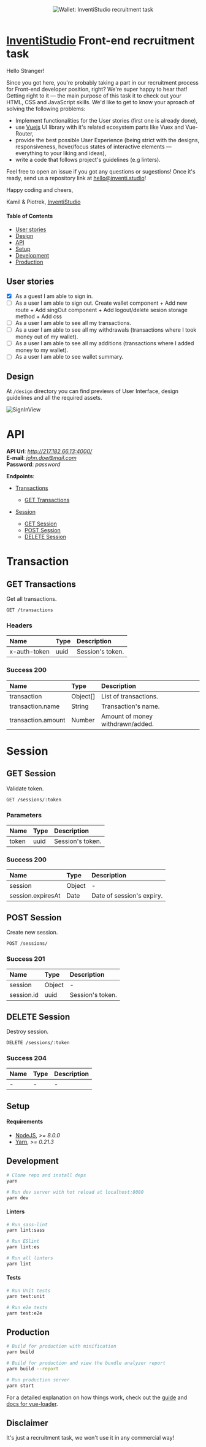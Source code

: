 ﻿<p align="center">
  <img alt="Wallet: InventiStudio recruitment task" src="design/assets/logo.svg" />
  <br>
  <br>
</p>

# [InventiStudio](https://inventi.studio) Front-end recruitment task

Hello Stranger!

Since you got here, you're probably taking a part in our recruitment process for Front-end developer position, right? We're super happy to hear that!
Getting right to it — the main purpose of this task it to check out your HTML, CSS and JavaScript skills. We'd like to get to know your aproach of solving the following problems:
- Implement functionalities for the User stories (first one is already done),
- use [Vuejs](https://vuejs.org/) UI library with it's related ecosystem parts like Vuex and Vue-Router,
- provide the best possible User Experience (being strict with the designs, responsiveness, hover/focus states of interactive elements — everything to your liking and ideas),
- write a code that follows project's guidelines (e.g linters).

Feel free to open an issue if you got any questions or sugestions! Once it's ready, send us a repository link at [hello@inventi.studio](mailto:hello@inventi.studio)!

Happy coding and cheers,

Kamil & Piotrek, [InventiStudio](https://inventi.studio)

#### Table of Contents
- [User stories](#user-stories)
- [Design](#design)
- [API](#api)
- [Setup](#setup)
- [Development](#development)
- [Production](#production)

## User stories
- [x] As a guest I am able to sign in.
- [ ] As a user I am able to sign out.
	Create wallet component +
	Add new route +
	Add singOut component + 
	Add logout/delete sesion storage method +
	Add css
- [ ] As a user I am able to see all my transactions.
- [ ] As a user I am able to see all my withdrawals (transactions where I took money out of my wallet).
- [ ] As a user I am able to see all my additions (transactions where I added money to my wallet).
- [ ] As a user I am able to see wallet summary.

## Design
At `/design` directory you can find previews of User Interface, design guidelines and all the required assets.

![SignInView](design/preview/WalletView.jpg?raw=true)

# API

**API Url**: *http://217.182.66.13:4000/*  
**E-mail**: *john.doe@mail.com*  
**Password**: *password*

**Endpoints**:

- [Transactions](#transaction)
	- [GET Transactions](#get-transactions)

- [Session](#session)
	- [GET Session](#get-session)
	- [POST Session](#post-session)
	- [DELETE Session](#delete-session)

# Transaction

## GET Transactions

Get all transactions.

	GET /transactions

### Headers

| Name     | Type       | Description                           |
|:---------|:-----------|:--------------------------------------|
| x-auth-token | uuid | Session's token.

### Success 200

| Name     | Type       | Description                           |
|:---------|:-----------|:--------------------------------------|
| transaction | Object[] | List of transactions.
| transaction.name | String | Transaction's name.
| transaction.amount | Number | Amount of money withdrawn/added.

# Session

## GET Session

Validate token.

	GET /sessions/:token

### Parameters

| Name     | Type       | Description                           |
|:---------|:-----------|:--------------------------------------|
| token | uuid | Session's token.

### Success 200

| Name     | Type       | Description                           |
|:---------|:-----------|:--------------------------------------|
| session | Object | - |
| session.expiresAt | Date | Date of session's expiry. |

## POST Session

Create new session.

	POST /sessions/

### Success 201

| Name     | Type       | Description                           |
|:---------|:-----------|:--------------------------------------|
| session | Object | - |
| session.id | uuid | Session's token. |

## DELETE Session

Destroy session.

	DELETE /sessions/:token

### Success 204

| Name     | Type       | Description                           |
|:---------|:-----------|:--------------------------------------|
| - | - | - |

## Setup
#### Requirements
- [NodeJS](https://nodejs.org), *>= 8.0.0*
- [Yarn](https://yarnpkg.com/lang/en/), *>= 0.21.3*

## Development
```bash
# Clone repo and install deps
yarn
```

```bash
# Run dev server with hot reload at localhost:8080
yarn dev
```

#### Linters
```bash
# Run sass-lint
yarn lint:sass

# Run ESlint
yarn lint:es

# Run all linters
yarn lint
```

#### Tests
```bash
# Run Unit tests
yarn test:unit
```

```bash
# Run e2e tests
yarn test:e2e
```

## Production
```bash
# Build for production with minification
yarn build

# Build for production and view the bundle analyzer report
yarn build --report

# Run production server
yarn start
```

For a detailed explanation on how things work, check out the [guide](http://vuejs-templates.github.io/webpack/) and [docs for vue-loader](http://vuejs.github.io/vue-loader).

## Disclaimer

It's just a recruitment task, we won't use it in any commercial way!
